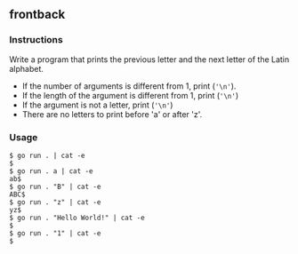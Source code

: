 ## frontback

### Instructions

Write a program that prints the previous letter and the next letter of the Latin alphabet.
- If the number of arguments is different from 1, print (`'\n'`).
- If the length of the argument is different from 1, print (`'\n'`)
- If the argument is not a letter, print (`'\n'`)
- There are no letters to print before 'a' or after 'z'.

### Usage

```console
$ go run . | cat -e 
$
$ go run . a | cat -e
ab$
$ go run . "B" | cat -e
ABC$
$ go run . "z" | cat -e
yz$
$ go run . "Hello World!" | cat -e
$
$ go run . "1" | cat -e
$
```
